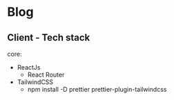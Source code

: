 # Blog

## Client - Tech stack

core:

- ReactJs
  - React Router
- TailwindCSS
  - npm install -D prettier prettier-plugin-tailwindcss
